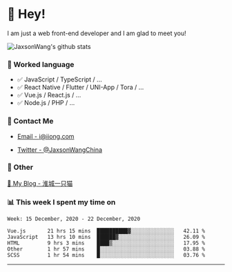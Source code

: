 # 👋 Hey!

I am just a web front-end developer and I am glad to meet you!

![JaxsonWang's github stats](https://github-readme-stats.vercel.app/api?username=JaxsonWang&&show_icons=true&&title_color=1abc9c&&icon_color=1abc9c)


### 📝 Worked language

- ✅ JavaScript / TypeScript / ...
- ✅ React Native / Flutter / UNI-App / Tora / ...
- ✅ Vue.js / React.js / ...
- ✅ Node.js / PHP / ...

### 📮 Contact Me

- [Email - i@iiong.com](mailto:i@iiong.com)

- [Twitter - @JaxsonWangChina](https://twitter.com/JaxsonWangChina)

### 🤪 Other

[📌 My Blog - 淮城一只猫](https://iiong.com)

### 📊 This week I spent my time on

<!--START_SECTION:waka-->
```text
Week: 15 December, 2020 - 22 December, 2020

Vue.js       21 hrs 15 mins  ██████████▓░░░░░░░░░░░░░░   42.11 % 
JavaScript   13 hrs 10 mins  ██████▓░░░░░░░░░░░░░░░░░░   26.09 % 
HTML         9 hrs 3 mins    ████▒░░░░░░░░░░░░░░░░░░░░   17.95 % 
Other        1 hr 57 mins    █░░░░░░░░░░░░░░░░░░░░░░░░   03.88 % 
SCSS         1 hr 54 mins    █░░░░░░░░░░░░░░░░░░░░░░░░   03.76 % 
```
<!--END_SECTION:waka-->

---
